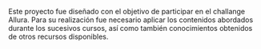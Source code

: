 Este proyecto fue diseñado con el objetivo de participar en el challange Allura. Para su realización fue necesario aplicar los contenidos abordados durante los sucesivos cursos, así como también conocimientos obtenidos de otros recursos disponibles.
